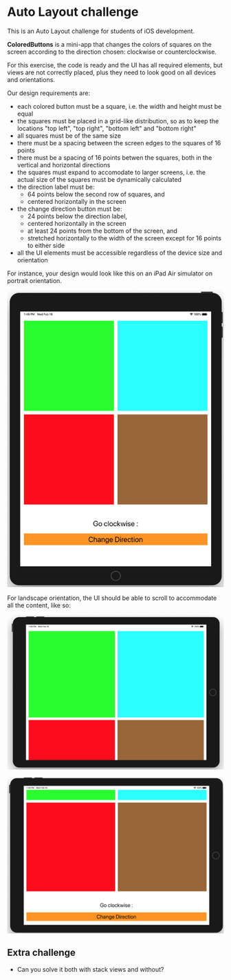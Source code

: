 # Auto Layout challenge

This is an Auto Layout challenge for students of iOS development.

**ColoredButtons** is a mini-app that changes the colors of squares on the screen according to the direction chosen: clockwise or counterclockwise. 

For this exercise, the code is ready and the UI has all required elements, but views are not correctly placed, plus they need to look good on all devices and orientations.

Our design requirements are:

* each colored button must be a square, i.e. the width and height must be equal
* the squares must be placed in a grid-like distribution, so as to keep the locations "top left", "top right", "bottom left" and "bottom right"
* all squares must be of the same size
* there must be a spacing between the screen edges to the squares of 16 points
* there must be a spacing of 16 points betwen the squares, both in the vertical and horizontal directions
* the squares must expand to accomodate to larger screens, i.e. the actual size of the squares must be dynamically calculated
* the direction label must be:
  * 64 points below the second row of squares, and
  * centered horizontally in the screen
* the change direction button must be:
  * 24 points below the direction label,
  * centered horizontally in the screen
  * at least 24 points from the bottom of the screen, and
  * stretched horizontally to the width of the screen except for 16 points to either side
* all the UI elements must be accessible regardless of the device size and orientation

For instance, your design would look like this on an iPad Air simulator on portrait orientation.

![](./img/colored_buttons_portrait.png)

For landscape orientation, the UI should be able to scroll to accommodate all the content, like so:

![](./img/colored_buttons_landscape_scrolled_up.png)



![](./img/colored_buttons_landscape_scrolled_down.png)



## Extra challenge

* Can you solve it both with stack views and without?





